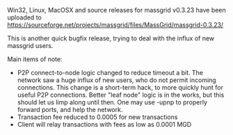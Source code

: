 Win32, Linux, MacOSX and source releases for massgrid v0.3.23 have been uploaded to
https://sourceforge.net/projects/massgrid/files/MassGrid/massgrid-0.3.23/

This is another quick bugfix release, trying to deal with the influx of new massgrid users.

Main items of note:

* P2P connect-to-node logic changed to reduce timeout a bit.  The network saw a huge influx of new users, who do not permit incoming connections.  This change is a short-term hack, to more quickly hunt for useful P2P connections.  Better "leaf node" logic is in the works, but this should let us limp along until then.  One may use -upnp to properly forward ports, and help the network.
* Transaction fee reduced to 0.0005 for new transactions
* Client will relay transactions with fees as low as 0.0001 MGD

